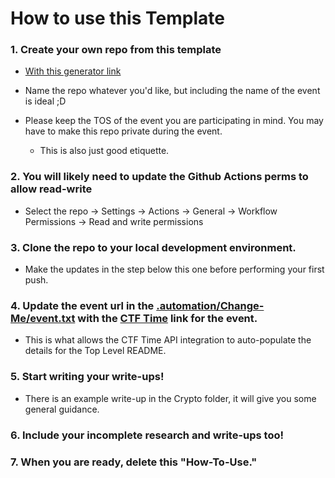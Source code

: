 # How to use this Template

### 1. Create your own repo from this template 

- [With this generator link](https://github.com/daVinci2793/CTF-Writeup-Template/generate)

- Name the repo whatever you'd like, but including the name of the event is ideal ;D

- Please keep the TOS of the event you are participating in mind. You may have to make this repo private during the event. 
  - This is also just good etiquette.

### 2. You will likely need to update the Github Actions perms to allow read-write

- Select the repo -> Settings -> Actions -> General -> Workflow Permissions -> Read and write permissions

### 3. Clone the repo to your local development environment. 

- Make the updates in the step below this one before performing your first push. 

### 4. Update the event url in the [.automation/Change-Me/event.txt](.automation/Change-Me/event.txt) with the [CTF Time](https://ctftime.org/) link for the event. 

- This is what allows the CTF Time API integration to auto-populate the details for the Top Level README.

### 5. Start writing your write-ups!

- There is an example write-up in the Crypto folder, it will give you some general guidance. 

### 6. Include your incomplete research and write-ups too! 

### 7. When you are ready, delete this "How-To-Use."
